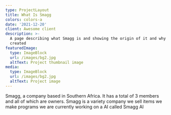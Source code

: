 ```yaml
---
type: ProjectLayout
title: What Is Smagg
colors: colors-a
date: '2021-12-20'
client: Awesome client
description: >-
  A page describing what Smagg is and showing the origin of it and why it was
  created
featuredImage:
  type: ImageBlock
  url: /images/bg2.jpg
  altText: Project thumbnail image
media:
  type: ImageBlock
  url: /images/bg2.jpg
  altText: Project image
---
```

Smagg, a company based in Southern Africa. It has a total of 3 members and all of  which are owners. Smagg is a variety company we sell items we make programs we are currently working on a AI called Smagg AI
